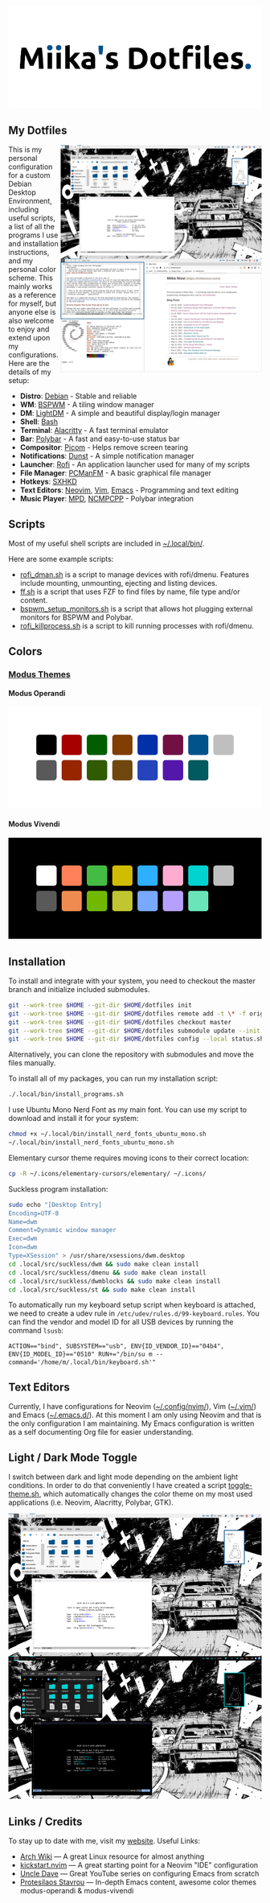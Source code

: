[![Miika's Dotfiles](https://raw.githubusercontent.com/miikanissi/dotfiles/master/.local/share/miikas-dotfiles.png)](#my-dotfiles)

## My Dotfiles

<!-- prettier-ignore-start -->

<p><a href="https://miikanissi.com"><img src="https://raw.githubusercontent.com/miikanissi/dotfiles/master/.local/share/desktop.png" alt="Desktop Screenshot" align="right" width="400px"></a></p>

<!-- prettier-ignore-end -->

This is my personal configuration for a custom Debian Desktop Environment, including
useful scripts, a list of all the programs I use and installation instructions, and my
personal color scheme. This mainly works as a reference for myself, but anyone else is
also welcome to enjoy and extend upon my configurations. Here are the details of my
setup:

- **Distro**: [Debian](https://www.debian.org/) - Stable and reliable
- **WM**: [BSPWM](https://github.com/baskerville/bspwm) - A tiling window manager
- **DM**: [LightDM](https://github.com/canonical/lightdm) - A simple and beautiful
  display/login manager
- **Shell**: [Bash](https://www.gnu.org/software/bash/)
- **Terminal**: [Alacritty](https://github.com/alacritty/alacritty) - A fast terminal
  emulator
- **Bar**: [Polybar](https://github.com/polybar/polybar) - A fast and easy-to-use status
  bar
- **Compositor**: [Picom](https://wiki.archlinux.org/index.php/Picom) - Helps remove
  screen tearing
- **Notifications**: [Dunst](https://wiki.archlinux.org/index.php/Dunst) - A simple
  notification manager
- **Launcher**: [Rofi](https://github.com/davatorium/rofi) - An application launcher
  used for many of my scripts
- **File Manager**: [PCManFM](https://wiki.archlinux.org/index.php/PCManFM) - A basic
  graphical file manager
- **Hotkeys**: [SXHKD](https://github.com/baskerville/sxhkd)
- **Text Editors**: [Neovim](https://neovim.io/), [Vim](https://www.vim.org/),
  [Emacs](https://www.gnu.org/software/emacs/) - Programming and text editing
- **Music Player**: [MPD](https://www.musicpd.org/),
  [NCMPCPP](https://github.com/ncmpcpp/ncmpcpp) - Polybar integration

## Scripts

Most of my useful shell scripts are included in
[~/.local/bin/](https://github.com/miikanissi/dotfiles/tree/master/.local/bin/).

Here are some example scripts:

- [rofi_dman.sh](https://github.com/miikanissi/dotfiles/tree/master/.local/bin/rofi_dman.sh)
  is a script to manage devices with rofi/dmenu. Features include mounting, unmounting,
  ejecting and listing devices.
- [ff.sh](https://github.com/miikanissi/dotfiles/tree/master/.local/bin/ff.sh) is a
  script that uses FZF to find files by name, file type and/or content.
- [bspwm_setup_monitors.sh](https://github.com/miikanissi/dotfiles/tree/master/.local/bin/bspwm_setup_monitors.sh)
  is a script that allows hot plugging external monitors for BSPWM and Polybar.
- [rofi_killprocess.sh](https://github.com/miikanissi/dotfiles/tree/master/.local/bin/killprocess.sh)
  is a script to kill running processes with rofi/dmenu.

## Colors

### [Modus Themes](https://github.com/miikanissi/modus-themes.nvim)

#### Modus Operandi

![Modus Operandi](https://raw.githubusercontent.com/miikanissi/dotfiles/master/.local/share/theme-light-template.png)

#### Modus Vivendi

![Modus Vivendi](https://raw.githubusercontent.com/miikanissi/dotfiles/master/.local/share/theme-dark-template.png)

## Installation

To install and integrate with your system, you need to checkout the master branch and
initialize included submodules.

```bash
git --work-tree $HOME --git-dir $HOME/dotfiles init
git --work-tree $HOME --git-dir $HOME/dotfiles remote add -t \* -f origin git@github.com:miikanissi/dotfiles.git
git --work-tree $HOME --git-dir $HOME/dotfiles checkout master
git --work-tree $HOME --git-dir $HOME/dotfiles submodule update --init
git --work-tree $HOME --git-dir $HOME/dotfiles config --local status.showUntrackedFiles no
```

Alternatively, you can clone the repository with submodules and move the files manually.

To install all of my packages, you can run my installation script:

```bash
./.local/bin/install_programs.sh
```

I use Ubuntu Mono Nerd Font as my main font. You can use my script to download and
install it for your system:

```bash
chmod +x ~/.local/bin/install_nerd_fonts_ubuntu_mono.sh
~/.local/bin/install_nerd_fonts_ubuntu_mono.sh
```

Elementary cursor theme requires moving icons to their correct location:

```bash
cp -R ~/.icons/elementary-cursors/elementary/ ~/.icons/
```

Suckless program installation:

```bash
sudo echo "[Desktop Entry]
Encoding=UTF-8
Name=dwm
Comment=Dynamic window manager
Exec=dwm
Icon=dwm
Type=XSession" > /usr/share/xsessions/dwm.desktop
cd .local/src/suckless/dwm && sudo make clean install
cd .local/src/suckless/dmenu && sudo make clean install
cd .local/src/suckless/dwmblocks && sudo make clean install
cd .local/src/suckless/st && sudo make clean install
```

To automatically run my keyboard setup script when keyboard is attached, we need to
create a udev rule in `/etc/udev/rules.d/99-keyboard.rules`. You can find the vendor and
model ID for all USB devices by running the command `lsusb`:

```
ACTION=="bind", SUBSYSTEM=="usb", ENV{ID_VENDOR_ID}=="04b4", ENV{ID_MODEL_ID}=="0510" RUN+="/bin/su m --command='/home/m/.local/bin/keyboard.sh'"
```

## Text Editors

Currently, I have configurations for Neovim
([~/.config/nvim/](https://github.com/miikanissi/dotfiles/tree/master/.config/nvim/)),
Vim ([~/.vim/](https://github.com/miikanissi/dotfiles/tree/master/.vim/)) and Emacs
([~/.emacs.d/](https://github.com/miikanissi/dotfiles/tree/master/.emacs.d/)). At this
moment I am only using Neovim and that is the only configuration I am maintaining. My
Emacs configuration is written as a self documenting Org file for easier understanding.

## Light / Dark Mode Toggle

I switch between dark and light mode depending on the ambient light conditions. In order
to do that conveniently I have created a script
[toggle-theme.sh](https://github.com/miikanissi/dotfiles/tree/master/.local/bin/toggle-theme.sh),
which automatically changes the color theme on my most used applications (i.e. Neovim,
Alacritty, Polybar, GTK).

![Dark and Light Mode Comparison](https://raw.githubusercontent.com/miikanissi/dotfiles/master/.local/share/desktop-dark-light.png)

## Links / Credits

To stay up to date with me, visit my [website](https://miikanissi.com). Useful Links:

- [Arch Wiki](https://wiki.archlinux.org/) — A great Linux resource for almost anything
- [kickstart.nvim](https://github.com/nvim-lua/kickstart.nvim) — A great starting point
  for a Neovim "IDE" configuration
- [Uncle Dave](https://github.com/daedreth/UncleDavesEmacs) — Great YouTube series on
  configuring Emacs from scratch
- [Protesilaos Stavrou](https://gitlab.com/protesilaos/dotfiles) — In-depth Emacs
  content, awesome color themes modus-operandi & modus-vivendi

